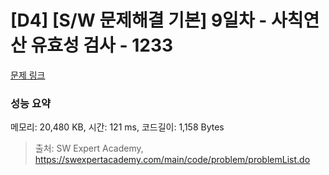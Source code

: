 # [D4] [S/W 문제해결 기본] 9일차 - 사칙연산 유효성 검사 - 1233 

[문제 링크](https://swexpertacademy.com/main/code/problem/problemDetail.do?contestProbId=AV141176AIwCFAYD) 

### 성능 요약

메모리: 20,480 KB, 시간: 121 ms, 코드길이: 1,158 Bytes



> 출처: SW Expert Academy, https://swexpertacademy.com/main/code/problem/problemList.do